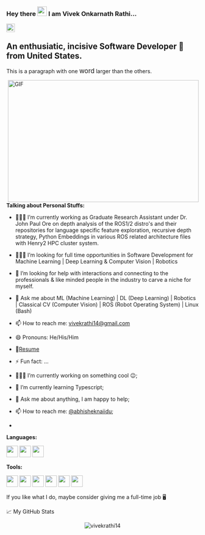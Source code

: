 
<!--
**vivekrathi14/vivekrathi14** is a ✨ _special_ ✨ repository because its `README.md` (this file) appears on your GitHub profile.

Here are some ideas to get you started:

- 👨🏻‍🎓 I’m currently working as Graduate Research Assistant under Dr. John Paul Ore on depth analysis of the ROS1/2 distro's and their repositories for language specific feature exploration, recursive depth strategy, Python Embeddings in various ROS related architecture files with Henry2 HPC cluster system.
- 🧑🏻‍💻 I’m looking for full time opportunities in Software Development for Machine Learning | Deep Learning & Computer Vision | Robotics 
- 🤔 I’m looking for help with interactions and connecting to the professionals & like minded people in the industry to carve a niche for myself.
- 💬 Ask me about ML (Machine Learning) | DL (Deep Learning) | Robotics | Classical CV (Computer Vision) | ROS (Robot Operating System) | Linux (Bash)
- 📫 How to reach me: vivekrathi14@gmail.com
- 😄 Pronouns: He/His/Him
- ⚡ Fun fact: ...
-->








### Hey there <img src="https://media.giphy.com/media/hvRJCLFzcasrR4ia7z/giphy.gif" width="25px"> I am Vivek Onkarnath Rathi...
<a href="https://www.linkedin.com/in/vivekrathi14/">
  <img align="left" alt="Vivek's LinkedIN" width="22px" src="https://raw.githubusercontent.com/peterthehan/peterthehan/master/assets/linkedin.svg" />
</a> <br>

## An enthusiatic, incisive Software Developer 🚀 from United States.

This is a paragraph with one <span style="font-size:larger;">word</span>
larger than the others.

  <img align="right" alt="GIF" src="https://github.com/abhisheknaiidu/abhisheknaiidu/blob/master/code.gif?raw=true" width="500" height="320" />
  
**Talking about Personal Stuffs:**

- 👨🏻‍🎓 I’m currently working as Graduate Research Assistant under Dr. John Paul Ore on depth analysis of the ROS1/2 distro's and their repositories for language specific feature exploration, recursive depth strategy, Python Embeddings in various ROS related architecture files with Henry2 HPC cluster system.
- 🧑🏻‍💻 I’m looking for full time opportunities in Software Development for Machine Learning | Deep Learning & Computer Vision | Robotics 
- 🤔 I’m looking for help with interactions and connecting to the professionals & like minded people in the industry to carve a niche for myself.
- 💬 Ask me about ML (Machine Learning) | DL (Deep Learning) | Robotics | Classical CV (Computer Vision) | ROS (Robot Operating System) | Linux (Bash)
- 📫 How to reach me: vivekrathi14@gmail.com
- 😄 Pronouns: He/His/Him
- 📝[Resume](https://github.com/vivekrathi14/CSC591-Project/files/5793720/VivekRathiResume.pdf)
- ⚡ Fun fact: ...

- 👨🏽‍💻 I’m currently working on something cool :wink:;
- 🌱 I’m currently learning Typescript; 
- 💬 Ask me about anything, I am happy to help;
- 📫 How to reach me: [@abhisheknaiidu](https://twitter.com/abhisheknaiidu);
- 

**Languages:**  

<code><img height="30" src="https://user-images.githubusercontent.com/25856691/104141371-54e4c780-5384-11eb-9f01-94dadef9d439.png"></code>
<code><img height="30" src="https://user-images.githubusercontent.com/25856691/104141284-ec95e600-5383-11eb-9594-35dc4d1f461a.png"></code>
<code><img height="30" src="https://user-images.githubusercontent.com/25856691/104141347-2f57be00-5384-11eb-82dc-b0a7129c7677.png"></code>

**Tools:**

<code><img height="30" src="https://user-images.githubusercontent.com/25856691/104141443-d63c5a00-5384-11eb-8e85-efb0f6f56282.png"></code>
<code><img height="30" src="https://user-images.githubusercontent.com/25856691/104141459-f1a76500-5384-11eb-9a10-ff28754f8d25.png"></code>
<code><img height="30" src="https://user-images.githubusercontent.com/25856691/104141465-f9670980-5384-11eb-8ab8-8eaec8fbad9c.png"></code>
<code><img height="30" src="https://user-images.githubusercontent.com/25856691/104141474-04ba3500-5385-11eb-9a4d-6e4c4b5f5f46.png"></code>
<code><img height="30" src="https://user-images.githubusercontent.com/25856691/104141478-0b48ac80-5385-11eb-9428-1ff76e207a84.png"></code>
<code><img height="30" src="https://user-images.githubusercontent.com/25856691/104141502-287d7b00-5385-11eb-9341-812bc277442d.png"></code>



If you like what I do, maybe consider giving me a full-time job 🖥️ 





📈 My GitHub Stats

<p align="center"> <img src="https://github-readme-stats.vercel.app/api?username=vivekrathi14&show_icons=true&theme=gotham" alt="vivekrathi14" />





